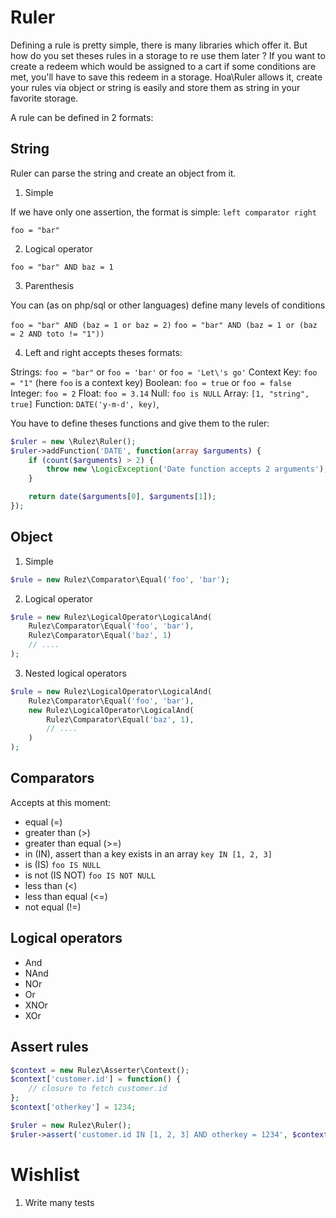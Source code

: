 Ruler
=====

Defining a rule is pretty simple, there is many libraries which offer it. But how do you set theses rules in a storage to re use them later ?
If you want to create a redeem which would be assigned to a cart if some conditions are met, you'll have to save this redeem in a storage.
Hoa\Ruler allows it, create your rules via object or string is easily and store them as string in your favorite storage.

A rule can be defined in 2 formats:

String
------

Ruler can parse the string and create an object from it.

1) Simple

If we have only one assertion, the format is simple: `left comparator right`

`foo = "bar"`

2) Logical operator

`foo = "bar" AND baz = 1`

3) Parenthesis

You can (as on php/sql or other languages) define many levels of conditions

`foo = "bar" AND (baz = 1 or baz = 2)`
`foo = "bar" AND (baz = 1 or (baz = 2 AND toto != "1"))`

4) Left and right accepts theses formats:

Strings:  `foo = "bar"` or `foo = 'bar'` or `foo = 'Let\'s go'`
Context Key: `foo = "1"` (here `foo` is a context key)
Boolean: `foo = true` or `foo = false`
Integer: `foo = 2`
Float: `foo = 3.14`
Null: `foo is NULL`
Array: `[1, "string", true]`
Function: `DATE('y-m-d', key)`,

You have to define theses functions and give them to the ruler:

```php
$ruler = new \Rulez\Ruler();
$ruler->addFunction('DATE', function(array $arguments) {
    if (count($arguments) > 2) {
        throw new \LogicException('Date function accepts 2 arguments');
    }

    return date($arguments[0], $arguments[1]);
});

```

Object
------

1) Simple

```php
$rule = new Rulez\Comparator\Equal('foo', 'bar');
```

2) Logical operator

```php
$rule = new Rulez\LogicalOperator\LogicalAnd(
    Rulez\Comparator\Equal('foo', 'bar'),
    Rulez\Comparator\Equal('baz', 1)
    // ....
);
```

3) Nested logical operators

```php
$rule = new Rulez\LogicalOperator\LogicalAnd(
    Rulez\Comparator\Equal('foo', 'bar'),
    new Rulez\LogicalOperator\LogicalAnd(
        Rulez\Comparator\Equal('baz', 1),
        // ....
    )
);
```

Comparators
-----------

Accepts at this moment:

- equal (=)
- greater than (>)
- greater than equal (>=)
- in (IN), assert than a key exists in an array `key IN [1, 2, 3]`
- is (IS)  `foo IS NULL`
- is not (IS NOT) `foo IS NOT NULL`
- less than (<)
- less than equal (<=)
- not equal (!=)

Logical operators
-----------------

- And
- NAnd
- NOr
- Or
- XNOr
- XOr

Assert rules
------------

```php
$context = new Rulez\Asserter\Context();
$context['customer.id'] = function() {
    // closure to fetch customer.id
};
$context['otherkey'] = 1234;

$ruler = new Rulez\Ruler();
$ruler->assert('customer.id IN [1, 2, 3] AND otherkey = 1234', $context);
```

Wishlist
========

1) Write many tests
